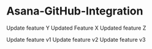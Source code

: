 # Asana-GitHub-Integration

Update feature Y
Updated Feature X
Updated feature Z


Update feature v1
Update feature v2
Update feature v3
